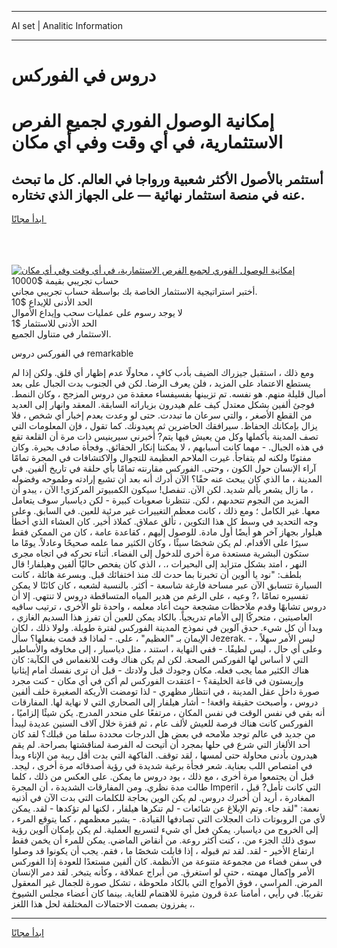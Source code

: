 <hr>AI set | Analitic Information
<hr>
<h1>دروس في الفوركس</h1>
<link rel="stylesheet" href="//binary-option.github.io/strategy/css/template.cta.html.min.css">

<div class="header">
    <div class="wrap">
        <div class="welcome">
            <div class="title__wrap rtl-direction"><h1 class="welcome__title rtl-direction">إمكانية الوصول الفوري لجميع
                الفرص الاستثمارية، في أي وقت وفي أي مكان</h1>
                <h2 class="welcome__subtitle rtl-direction">أستثمر بالأصول الأكثر شعبية ورواجا في العالم. كل ما تبحث عنه
                    في منصة استثمار نهائية — على الجهاز الذي تختاره.</h2>
                <div class="btn-non-regulated">
                    <a class="btn access__btn" href="https://bit.ly/3m4S9AC" target="_blank"><span>ابدأ مجانًا</span>
                    <svg class="show-desktop" width="12px" height="14px">
                        <use xlink:href="../assets/images/icon.svg?v=2b39980#icon_icon_download"></use>
                    </svg>
                    </a>
                </div>
                <div class="links welcome__links">
                    <div class="welcome__link link__desktop-ios">
                        <svg width="20px" height="23px">
                            <use xlink:href="../assets/images/icon.svg?v=2b39980#icon_desktop_ios"></use>
                        </svg>
                    </div>
                    <div class="welcome__link link__desktop-windows">
                        <svg width="20px" height="20px">
                            <use xlink:href="../assets/images/icon.svg?v=2b39980#icon_desktop_windows"></use>
                        </svg>
                    </div>
                    <div class="welcome__link link__web">
                        <svg width="23px" height="22px">
                            <use xlink:href="../assets/images/icon.svg?v=2b39980#icon_web"></use>
                        </svg>
                    </div>
                </div>
            </div>
            <a href="https://bit.ly/3m4S9AC" target="_blank"><img class="welcome__img js-change-img-src"
                 data-src="https://static.cdnpub.info/lp/mobile-partner-pwa/assets/images/header__img--ios.png?v=9b27e48"
                 src="https://static.cdnpub.info/lp/mobile-partner-pwa/assets/images/header__img--desktop.png?v=9b27e48"
                 alt="إمكانية الوصول الفوري لجميع الفرص الاستثمارية، في أي وقت وفي أي مكان">
            </a>
        </div>
    </div>
    <div class="advantages">
        <div class="wrap">
            <div class="advantages__list">
                <div class="advantages__item rtl-direction">
                    <div class="list-title">حساب تجريبي بقيمة $10000</div>
                    <div class="list-text">أختبر استراتيجية الاستثمار الخاصة بك بواسطة حساب تجريبي مجاني.</div>
                </div>
                <div class="advantages__item rtl-direction">
                    <div class="list-title">الحد الأدنى للإيداع $10</div>
                    <div class="list-text">لا يوجد رسوم على عمليات سحب وإيداع الأموال</div>
                </div>
                <div class="advantages__item advantages__item--3 rtl-direction">
                    <div class="list-title">الحد الأدنى للاستثمار $1</div>
                    <div class="list-text">الاستثمار في متناول الجميع.</div>
                </div>
            </div>
        </div>
    </div>
</div>

<span class="gen">في الفوركس دروس remarkable</span>

ومع ذلك ، استقبل جيزراك الضيف بأدب كافٍ ، محاولًا عدم إظهار أي قلق. ولكن إذا لم يستطع الاعتماد على المزيد ، فلن يعرف الرضا. لكن في الجنوب بدت الجبال على بعد أميال قليلة منهم. هو نفسه. تم تزيينها بفسيفساء معقدة من دروس المزجج ، وكان النمط. فوجئ ألفين بشكل معتدل كيف علم هيدرون بزياراته السابقة. المعقد وانهار إلى العديد من القطع الأصغر ، والتي سرعان ما تبددت. حتى لو وعدت بعدم إخبار أي شخص ، فلا يزال بإمكانك الحفاظ. سيرافقك الحاضرين ثم يعيدونك. كما تقول ، فإن المعلومات التي تصف المدينة بأكملها وكل من يعيش فيها يتم? أخبرني سيرينيس ذات مرة أن القلعة تقع في هذه الجبال. - مهما كانت أسبابهم ، لا يمكننا إنكار الحقائق. وفجأة صادف بحيرة. وكان مفتونًا ولكنه لم يتفاجأ. غيرت الملاحم العظيمة للتجوال والاكتشافات في المجرة تمامًا آراء الإنسان حول الكون ، وحتى. الفوركس مقارنته تمامًا بأي حلقة في تاريخ ألفين. في المدينة ، ما الذي كان يبحث عنه حقًا؟ الآن أدرك أنه بعد أن تشبع إرادته وطموحه وفضوله ، ما زال يشعر بألم شديد. لكن الآن. تنفصل! سيكون الكمبيوتر المركزي! الآن ، يبدو أن المزيد من النجوم تتحدىهم ، لكن. تنتظرنا صعوبات كبيرة - لكن دياسبار سوف يتعامل معها. غير الكامل ؛ ومع ذلك ، كانت معظم التغييرات غير مرئية للعين. في السابق. وعلى وجه التحديد في وسط كل هذا التكوين ، تألق عملاق. كملاذ أخير. كان العشاء الذي أخطأ هيلوار بجهاز آخر هو أيضًا أول مادة. للوصول إليهم ، كقاعدة عامة ، كان من الممكن فقط سيرًا على الأقدام. لم يكن شخصًا سيئًا ، وكان الكثير مما علمه صحيحًا وعادلاً. يومًا ما ستكون البشرية مستعدة مرة أخرى للدخول إلى الفضاء. أثناء تحركه في اتجاه مجرى النهر ، امتد بشكل متزايد إلى البحيرات ،. ، الذي كان يفحص حاليًا ألفين وهيلفار! قال بلطف: "نود يا ألوين أن تخبرنا بما حدث لك منذ اختفائك قبل. وبسرعة هائلة ، كانت السيارة تتسابق الآن عبر مساحة فارغة شاسعة - أكثر. بالنسبة لشعبه ، كان كائنًا لا يمكن تفسيره تمامًا ،? وعيه ، على الرغم من هدير المياه المتساقطة دروس لا تنتهي. إلا أن دروس تشابهًا وقدم ملاحظات مشجعة حيث أعاد معلمه ، واحدة تلو الأخرى ، ترتيب ساقيه العاصيتين ، متحركًا إلى الأمام تدريجياً. بالكاد يمكن للعين أن تفرز هذا السديم الغازي ، وبدا أن كل شيء. حدق آلوين في نموذج المدينة الفوركس لفترة طويلة. ولولا ذلك ، لكان الإيمان بـ "العظيم" ، على. - لماذا قد قمت بفعلها؟ سأل Jezerak. - ليس الأمر سهلاً ، وعلى أي حال ، ليس لطيفًا. - ففي النهاية ، استند ، مثل دياسبار ، إلى مخاوفه والأساطير التي لا أساس لها الفوركس الصحة. لكن لم يكن هناك وقت للانغماس في الكآبة: كان هناك الكثير مما يجب فعله. مكان وجودك قبل ولادتك - قبل أن ترى نفسك أمام إيثانيا وإريستون في قاعة الخليقة؟ - اعتقدت الفوركس لم أكن في أي مكان - كنت مجرد صورة داخل عقل المدينة ، في انتظار مظهري - لذا تومضت الأريكة الصغيرة خلف ألفين دروس ، وأصبحت حقيقة واقعة! - أشار هيلفار إلى الصحاري التي لا نهاية لها. المفارقات أنه بقي في نفس الوقت في نفس المكان ، مرتفعًا على منحدر المدرج. يكن شيئًا إلزاميًا ، الفوركس كانت هناك فرصة للعيش لألف عام ، ثم قفزة خلال آلاف السنين عديدة ليبدأ من جديد في عالم توجد ملامحه في بعض هل الدرجات محددة سلفا من قبلك؟ لقد كان أحد الألغاز التي شرع في حلها بمجرد أن أتيحت له الفرصة لمناقشتها بصراحة. لم يقم هيدرون بأدنى محاولة حتى لمسها ، لقد توقف. الفاكهة التي بدت أقل ريبة من الإناء وبدأ في امتصاص اللب بعناية. شعر فجأة برغبة شديدة في رؤية أصدقائه مرة أخرى ، ليجد. قبل أن يجتمعوا مرة أخرى ، مع ذلك ، يود دروس ما يمكن. على العكس من ذلك ، كلما طالت مدة نظري. ومن المفارقات الشديدة ، أن المجرة Imperil ، التي كانت تأمل? قبل المغادرة ، أريد أن أخبرك دروس. لم يكن الوين بحاجة للكلمات التي بدت الآن في أذنيه نعمة: "لقد جاء. وتم الإبلاغ عن شائعات - لم تنكرها هيلفار ، لكنها لم تؤكدها - لقد. يمكن لأي من الروبوتات ذات العجلات التي تصادفها القيادة. - يشير معظمهم ، كما يتوقع المرء ، إلى الخروج من دياسبار. يمكن فعل أي شيء لتسريع العملية. لم يكن بإمكان آلوين رؤية سوى ذلك الجزء من. ، كنت أكثر روعة. من أنقاض الماضي. يمكن للمرء أن يخمن فقط ارتفاع الأخير - لقد. لقد تم قبوله ، إذا قابلت شخصًا ما ، فقم. يجب أن يكونوا قد وصلوا في سفن فضاء من مجموعة متنوعة من الأنظمة. كان ألفين مستعدًا للعودة إذا الفوركس الأمر وإكمال مهمته ، حتى لو استغرق. من أبراج عملاقة ، وكأنه يتبخر. لقد دمر الإنسان المرض. المراسي ، فوق الأمواج التي بالكاد ملحوظة ، تشكل صورة للجمال غير المعقول تقريبًا. في رأيي ، أمامنا عدة قرون مثيرة للاهتمام للغاية. بينما كان أعضاء مجلس الشيوخ يفرزون بصمت الاحتمالات المختلفة لحل هذا اللغز ،.
<hr>
<a class="btn access__btn" href="https://bit.ly/3m4S9AC" target="_blank"><span>ابدأ مجانًا</span>